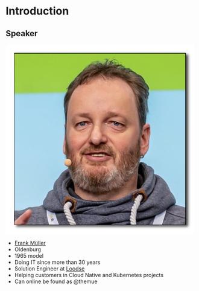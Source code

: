 # Introduction

## Speaker

![Frank Müller](https://github.com/themue/workshop-go/raw/master/introduction/introduction-01/themue.jpg "Frank Müller")

* [Frank Müller](https://themue.dev)
* Oldenburg
* 1965 model
* Doing IT since more than 30 years
* Solution Engineer at [Loodse](https://www.loodse.com/)
* Helping customers in Cloud Native and Kubernetes projects
* Can online be found as @themue
